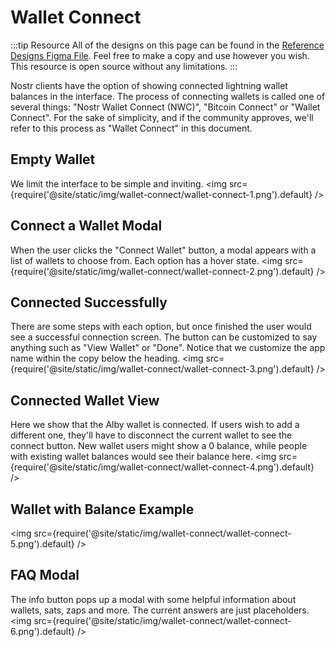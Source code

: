 # Wallet Connect
:::tip Resource
All of the designs on this page can be found in the [Reference Designs Figma File](https://www.figma.com/file/C2ztFLDxihrfturW7Q6kbj/Reference-Components?type=design&node-id=213%3A11495&mode=design&t=qbn9PiAj1v6RWRwM-1). Feel free to make a copy and use however you wish. This resource is open source without any limitations.
:::

Nostr clients have the option of showing connected lightning wallet balances in the interface. The process of connecting wallets is called one of several things: "Nostr Wallet Connect (NWC)", "Bitcoin Connect" or "Wallet Connect". For the sake of simplicity, and if the community approves, we'll refer to this process as "Wallet Connect" in this document. 


## Empty Wallet 
We limit the interface to be simple and inviting.
<img src={require('@site/static/img/wallet-connect/wallet-connect-1.png').default} />

## Connect a Wallet Modal
When the user clicks the "Connect Wallet" button, a modal appears with a list of wallets to choose from. Each option has a hover state. 
<img src={require('@site/static/img/wallet-connect/wallet-connect-2.png').default} />

## Connected Successfully
There are some steps with each option, but once finished the user would see a successful connection screen. The button can be customized to say anything such as "View Wallet" or "Done". Notice that we customize the app name within the copy below the heading. 
<img src={require('@site/static/img/wallet-connect/wallet-connect-3.png').default} />

## Connected Wallet View
Here we show that the Alby wallet is connected. If users wish to add a different one, they'll have to disconnect the current wallet to see the connect button. New wallet users might show a 0 balance, while people with existing wallet balances would see their balance here. 
<img src={require('@site/static/img/wallet-connect/wallet-connect-4.png').default} />

## Wallet with Balance Example
<img src={require('@site/static/img/wallet-connect/wallet-connect-5.png').default} />

## FAQ Modal
The info button pops up a modal with some helpful information about wallets, sats, zaps and more. The current answers are just placeholders.
<img src={require('@site/static/img/wallet-connect/wallet-connect-6.png').default} />